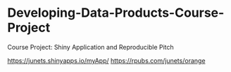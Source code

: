 # Developing-Data-Products-Course-Project
Course Project: Shiny Application and Reproducible Pitch

https://junets.shinyapps.io/myApp/
https://rpubs.com/junets/orange
